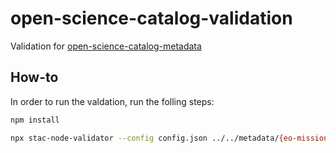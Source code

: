 # open-science-catalog-validation
Validation for [open-science-catalog-metadata](https://github.com/ESA-EarthCODE/open-science-catalog-metadata)


## How-to

In order to run the valdation, run the folling steps:

```bash
npm install
```

```bash
npx stac-node-validator --config config.json ../../metadata/{eo-missions,products,projects,themes,variables}
```
